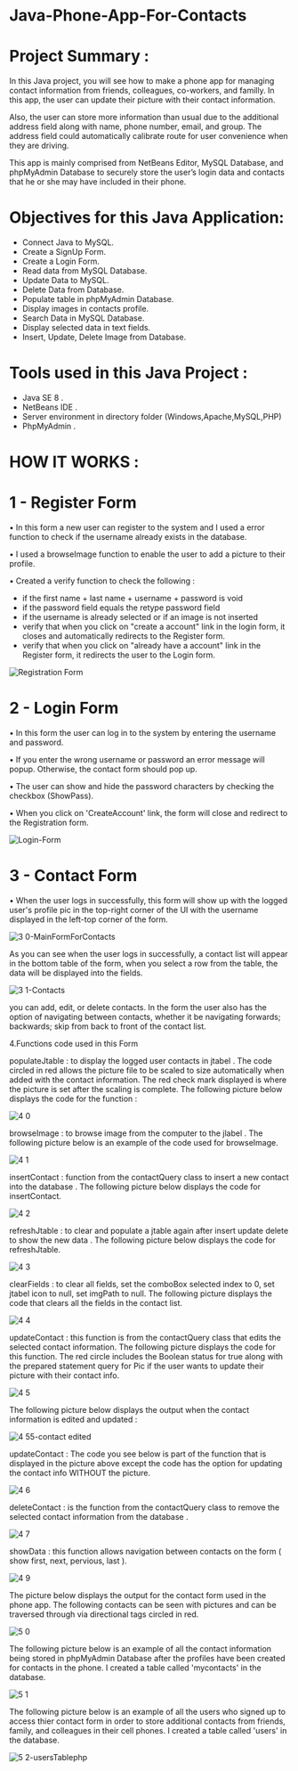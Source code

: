 # Java-Phone-App-For-Contacts


# Project Summary : 

 In this Java project, you will see how to make a phone app for managing contact
information from friends, colleagues, co-workers, and familly. In this app, the user
can update their picture with their contact information. 

  Also, the user can store more 
information than usual due to the additional address field along with name, phone number, 
email, and group. The address field could automatically calibrate route for user convenience 
when they are driving. 

 This app is mainly comprised from NetBeans Editor, MySQL Database, and phpMyAdmin Database 
to securely store the user’s login data and contacts that he or she may have included in their 
phone. 





# Objectives for this Java Application: 

- Connect Java to MySQL. 
- Create a SignUp Form.
- Create a Login Form. 
- Read data from MySQL Database.
- Update Data to MySQL. 
- Delete Data from Database.
- Populate table in phpMyAdmin Database.
- Display images in contacts profile.
- Search Data in MySQL Database. 
- Display selected data in text fields. 
- Insert, Update, Delete Image from Database. 



# Tools used in this Java Project : 

- Java SE 8 . 
- NetBeans IDE .
- Server environment in directory folder (Windows,Apache,MySQL,PHP)
- PhpMyAdmin .



# HOW IT WORKS :


# 1 - Register Form
 
•	In this form a new user can register to the system and I used a error function to check if the username 
already exists in the database. 

•	I used a browseImage function to enable the user to add a picture to their profile. 

•	Created a verify function to check the following :
  - if the first name + last name + username + password is void
  - if the password field equals the retype password field
  - if the username is already selected or if an image is not inserted
  - verify that when you click on "create a account" link in the login form, it closes and automatically
    redirects to the Register form.
  - verify that when you click on "already have a account" link in the Register form, it redirects the user to the Login form.



![Registration Form](https://user-images.githubusercontent.com/20470279/107133506-efb6c000-68b6-11eb-8486-f39237ebc2cd.gif)




# 2 - Login Form

•	In this form the user can log in to the system by entering the username and password.

•	If you enter the wrong username or password an error message will popup. Otherwise, the contact form should pop up.

•	The user can show and hide the password characters by checking the checkbox (ShowPass).

•	When you click on 'CreateAccount' link, the form will close and redirect to the Registration form.


![Login-Form](https://user-images.githubusercontent.com/20470279/107137126-4d5b0480-68d7-11eb-8601-72cf590b601a.gif)



# 3 - Contact Form

•	When the user logs in successfully, this form will show up with the logged user's profile pic in the top-right corner of the UI with the username displayed 
in the left-top corner of the form.



![3 0-MainFormForContacts](https://user-images.githubusercontent.com/20470279/60803518-66bf2c00-a149-11e9-8812-b659ff407716.JPG)





As you can see when the user logs in successfully, a contact list will appear in the bottom table of the form, when 
you select a row from the table, the data will be displayed into the fields.



![3 1-Contacts](https://user-images.githubusercontent.com/20470279/60803521-69218600-a149-11e9-86f7-53dbfa8e3c1c.JPG)




you can add, edit, or delete contacts. In the form the user also has the option of navigating between contacts, whether it be 
navigating forwards; backwards; skip from back to front of the contact list.




4.Functions code used in this Form


populateJtable : to display the logged user contacts in jtabel . The code circled in red allows the picture file to be scaled to size 
automatically when added with the contact information. The red check mark displayed is where the picture is set after the scaling is complete. The 
following picture below displays the code for the function : 



![4 0](https://user-images.githubusercontent.com/20470279/60803523-6b83e000-a149-11e9-9dcb-4d3c091781cc.JPG)



browseImage : to browse image from the computer to the jlabel . The following picture below is an example of the code used 
for browseImage.




![4 1](https://user-images.githubusercontent.com/20470279/60803533-6f176700-a149-11e9-9939-1477ce2509a2.JPG)



insertContact : function from the contactQuery class to insert a new contact into the database . The following picture below
displays the code for insertContact.



![4 2](https://user-images.githubusercontent.com/20470279/60803538-72aaee00-a149-11e9-8ba2-36e5553424aa.JPG)


refreshJtable : to clear and populate a jtable again after insert update delete to show the new data . The following picture 
below displays the code for refreshJtable.


![4 3](https://user-images.githubusercontent.com/20470279/60803558-79396580-a149-11e9-97c3-f86c807e1b80.JPG)


clearFields : to clear all fields, set the comboBox selected index to 0, set jtabel icon to null,  set imgPath to null. The 
following picture displays the code that clears all the fields in the contact list.




![4 4](https://user-images.githubusercontent.com/20470279/60803913-4643a180-a14a-11e9-9096-12a93d94a231.JPG)



updateContact : this function is from the contactQuery class that edits the selected contact information. The following picture 
displays the code for this function. The red circle includes the Boolean status for true along with the prepared statement query 
for Pic if the user wants to update their picture with their contact info.




![4 5](https://user-images.githubusercontent.com/20470279/60803920-49d72880-a14a-11e9-9dea-dd582e8e2af6.JPG)




The following picture below displays the output when the contact information is edited and updated : 




![4 55-contact edited](https://user-images.githubusercontent.com/20470279/60803930-4e034600-a14a-11e9-846a-3be09fb33027.JPG)



updateContact : The code you see below is part of the function that is displayed in the picture above except the code has the option 
for updating the contact info WITHOUT the picture.




![4 6](https://user-images.githubusercontent.com/20470279/60803936-5196cd00-a14a-11e9-8200-c36120430cb0.JPG)





deleteContact : is the function from the contactQuery class to remove the selected contact information from the database .




![4 7](https://user-images.githubusercontent.com/20470279/60803941-53f92700-a14a-11e9-8194-19eff6f98f41.JPG)



showData : this function allows navigation between contacts on the form ( show first, next, pervious, last ).



![4 9](https://user-images.githubusercontent.com/20470279/60803944-565b8100-a14a-11e9-81cb-0073a6796626.JPG)




The picture below displays the output for the contact form used in the phone app. The following contacts can be seen with pictures 
and can be traversed through via directional tags circled in red.



![5 0](https://user-images.githubusercontent.com/20470279/60803949-58bddb00-a14a-11e9-9389-a2e277275990.JPG)


The following picture below is an example of all the contact information being stored in phpMyAdmin Database after the profiles have been created for contacts in the phone. I created a table called 'mycontacts' in the database.



![5 1](https://user-images.githubusercontent.com/20470279/60803954-5c516200-a14a-11e9-9cad-a34110ea27f4.JPG)



The following picture below is an example of all the users who signed up to access thier contact form in order to store additional contacts from friends, family, and colleagues in their cell phones. I created a table called 'users' in the database.


![5 2-usersTablephp](https://user-images.githubusercontent.com/20470279/60803962-5eb3bc00-a14a-11e9-9828-e8d31d94af43.JPG)



